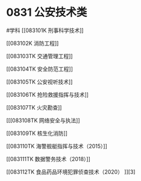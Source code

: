# 0831 公安技术类
#学科
[[083101K 刑事科学技术]]

[[083102K 消防工程]]

[[083103TK 交通管理工程]]

[[083104TK 安全防范工程]]

[[083105TK 公安视听技术]]

[[083106TK 抢险救援指挥与技术]]

[[083107TK 火灾勘查]]

[[[083108TK 网络安全与执法]]

[[083109TK 核生化消防]]

[[083110TK 海警舰艇指挥与技术（2015）]]

[[083111TK 数据警务技术（2018）]]

[[083112TK 食品药品环境犯罪侦查技术（2020） ]][3]